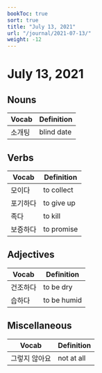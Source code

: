 ```yaml
---
bookToc: true
sort: true
title: "July 13, 2021"
url: "/journal/2021-07-13/"
weight: -12
---
```


# July 13, 2021

## Nouns

| Vocab  | Definition |
| ------ | ---------- |
| 소개팅 | blind date |

## Verbs

| Vocab    | Definition |
| -------- | ---------- |
| 모이다   | to collect |
| 포기하다 | to give up |
| 족다     | to kill    |
| 보증하다 | to promise |

## Adjectives

| Vocab    | Definition  |
| -------- | ----------- |
| 건조하다 | to be dry   |
| 습하다   | to be humid |

## Miscellaneous

| Vocab         | Definition |
| ------------- | ---------- |
| 그렇지 않아요 | not at all |
